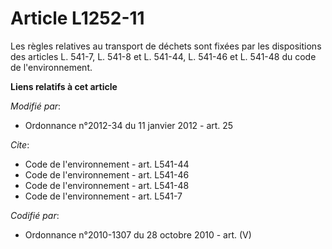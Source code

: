 # Article L1252-11

Les règles relatives au transport de déchets sont fixées par les dispositions des articles L. 541-7, L. 541-8 et L. 541-44,
L. 541-46 et L. 541-48 du code de l'environnement.

**Liens relatifs à cet article**

_Modifié par_:

  - Ordonnance n°2012-34 du 11 janvier 2012 - art. 25

_Cite_:

  - Code de l'environnement - art. L541-44
  - Code de l'environnement - art. L541-46
  - Code de l'environnement - art. L541-48
  - Code de l'environnement - art. L541-7

_Codifié par_:

  - Ordonnance n°2010-1307 du 28 octobre 2010 - art. (V)
